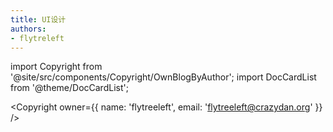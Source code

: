 ```yaml
---
title: UI设计
authors:
- flytreleft
---
```


import Copyright from '@site/src/components/Copyright/OwnBlogByAuthor';
import DocCardList from '@theme/DocCardList';


<DocCardList />



<Copyright
  owner={{
    name: 'flytreeleft', email: 'flytreeleft@crazydan.org'
  }}
/>

